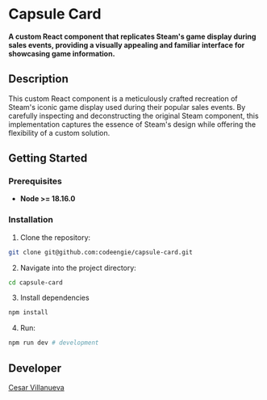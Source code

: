# Capsule Card

**A custom React component that replicates Steam's game display during sales events, providing a visually appealing and familiar interface for showcasing game information.**

## Description
This custom React component is a meticulously crafted recreation of Steam's iconic game display used during their popular sales events. By carefully inspecting and deconstructing the original Steam component, this implementation captures the essence of Steam's design while offering the flexibility of a custom solution.

## Getting Started

### Prerequisites
+ **Node >= 18.16.0**

### Installation
1. Clone the repository:
```bash
git clone git@github.com:codeengie/capsule-card.git
```
2. Navigate into the project directory:
```bash
cd capsule-card
```
3. Install dependencies
```bash
npm install
```
4. Run:
```bash
npm run dev # development
```

## Developer
[Cesar Villanueva](https://ardentforms.com)